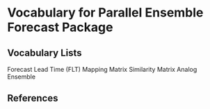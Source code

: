 # Vocabulary for Parallel Ensemble Forecast Package

## Vocabulary Lists
Forecast Lead Time (FLT)
Mapping Matrix
Similarity Matrix
Analog Ensemble

## References
